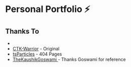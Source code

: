 # Personal Portfolio ⚡

## Thanks To

-
- [CTK-Warrior](https://github.com/CTK-WARRIOR/Developer-Portfolio-Template) - Original
- [tsParticles](https://github.com/tsparticles/404-templates) - 404 Pages
- [TheKaushikGoswami
](https://github.com/TheKaushikGoswami) - Thanks Goswami for reference
